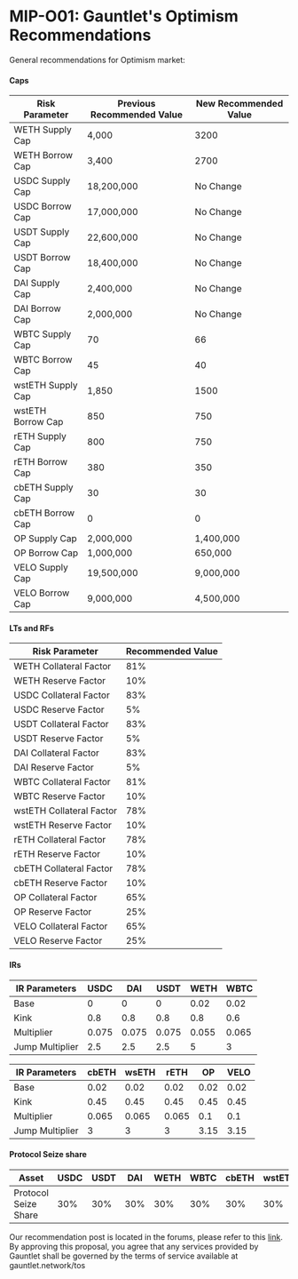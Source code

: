 # MIP-O01: Gauntlet's Optimism Recommendations

General recommendations for Optimism market:

#### Caps

| Risk Parameter    | Previous Recommended Value | New Recommended Value |
| ----------------- | -------------------------- | --------------------- |
| WETH Supply Cap   | 4,000                      | 3200                  |
| WETH Borrow Cap   | 3,400                      | 2700                  |
| USDC Supply Cap   | 18,200,000                 | No Change             |
| USDC Borrow Cap   | 17,000,000                 | No Change             |
| USDT Supply Cap   | 22,600,000                 | No Change             |
| USDT Borrow Cap   | 18,400,000                 | No Change             |
| DAI Supply Cap    | 2,400,000                  | No Change             |
| DAI Borrow Cap    | 2,000,000                  | No Change             |
| WBTC Supply Cap   | 70                         | 66                    |
| WBTC Borrow Cap   | 45                         | 40                    |
| wstETH Supply Cap | 1,850                      | 1500                  |
| wstETH Borrow Cap | 850                        | 750                   |
| rETH Supply Cap   | 800                        | 750                   |
| rETH Borrow Cap   | 380                        | 350                   |
| cbETH Supply Cap  | 30                         | 30                    |
| cbETH Borrow Cap  | 0                          | 0                     |
| OP Supply Cap     | 2,000,000                  | 1,400,000             |
| OP Borrow Cap     | 1,000,000                  | 650,000               |
| VELO Supply Cap   | 19,500,000                 | 9,000,000             |
| VELO Borrow Cap   | 9,000,000                  | 4,500,000             |

#### LTs and RFs

| Risk Parameter           | Recommended Value |
| ------------------------ | ----------------- |
| WETH Collateral Factor   | 81%               |
| WETH Reserve Factor      | 10%               |
| USDC Collateral Factor   | 83%               |
| USDC Reserve Factor      | 5%                |
| USDT Collateral Factor   | 83%               |
| USDT Reserve Factor      | 5%                |
| DAI Collateral Factor    | 83%               |
| DAI Reserve Factor       | 5%                |
| WBTC Collateral Factor   | 81%               |
| WBTC Reserve Factor      | 10%               |
| wstETH Collateral Factor | 78%               |
| wstETH Reserve Factor    | 10%               |
| rETH Collateral Factor   | 78%               |
| rETH Reserve Factor      | 10%               |
| cbETH Collateral Factor  | 78%               |
| cbETH Reserve Factor     | 10%               |
| OP Collateral Factor     | 65%               |
| OP Reserve Factor        | 25%               |
| VELO Collateral Factor   | 65%               |
| VELO Reserve Factor      | 25%               |

#### IRs

| IR Parameters   | USDC  | DAI   | USDT  | WETH  | WBTC  |
| --------------- | ----- | ----- | ----- | ----- | ----- |
| Base            | 0     | 0     | 0     | 0.02  | 0.02  |
| Kink            | 0.8   | 0.8   | 0.8   | 0.8   | 0.6   |
| Multiplier      | 0.075 | 0.075 | 0.075 | 0.055 | 0.065 |
| Jump Multiplier | 2.5   | 2.5   | 2.5   | 5     | 3     |

| IR Parameters   | cbETH | wsETH | rETH  | OP   | VELO |
| --------------- | ----- | ----- | ----- | ---- | ---- |
| Base            | 0.02  | 0.02  | 0.02  | 0.02 | 0.02 |
| Kink            | 0.45  | 0.45  | 0.45  | 0.45 | 0.45 |
| Multiplier      | 0.065 | 0.065 | 0.065 | 0.1  | 0.1  |
| Jump Multiplier | 3     | 3     | 3     | 3.15 | 3.15 |

#### Protocol Seize share

| Asset                | USDC | USDT | DAI | WETH | WBTC | cbETH | wstETH | rETH | VELO | OP  |
| -------------------- | ---- | ---- | --- | ---- | ---- | ----- | ------ | ---- | ---- | --- |
| Protocol Seize Share | 30%  | 30%  | 30% | 30%  | 30%  | 30%   | 30%    | 30%  | 30%  | 30% |

Our recommendation post is located in the forums, please refer to this
[link](https://forum.moonwell.fi/t/gauntlet-base-optimism-moonbeam-moonriver-monthly-recommendations-2024-08-01/1151).
By approving this proposal, you agree that any services provided by Gauntlet
shall be governed by the terms of service available at gauntlet.network/tos
